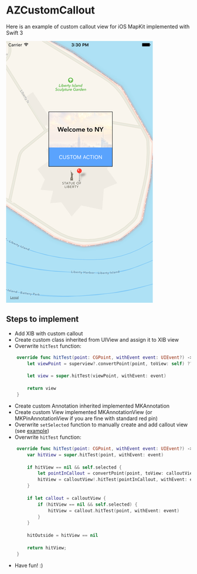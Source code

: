 # AZCustomCallout
Here is an example of custom callout view for iOS MapKit implemented with Swift 3

![alt tag](https://github.com/alex4Zero/AZCustomCallout/blob/master/screenshots/small-screenshot.png?raw=true)

## Steps to implement
* Add XIB with custom callout
* Create custom class inherited from UIView and assign it to XIB view
* Overwrite `hitTest` function:
```swift
    override func hitTest(point: CGPoint, withEvent event: UIEvent?) -> UIView? {
        let viewPoint = superview?.convertPoint(point, toView: self) ?? point
    
        let view = super.hitTest(viewPoint, withEvent: event)
    
        return view
    }
```
* Create custom Annotation inherited implemented MKAnnotation
* Create custom View implemented MKAnnotationView (or MKPinAnnotationView if you are fine with standard red pin)
* Overwrite `setSelected` function to manually create and add callout view (see [example](https://github.com/alex4Zero/AZCustomCallout/blob/master/AZCustomCallout/Maps/StatueOfLibertyAnnotationView.swift))
* Overwrite `hitTest` function:
```swift
    override func hitTest(point: CGPoint, withEvent event: UIEvent?) -> UIView? {
        var hitView = super.hitTest(point, withEvent: event)
        
        if hitView == nil && self.selected {
            let pointInCallout = convertPoint(point, toView: calloutView)
            hitView = calloutView!.hitTest(pointInCallout, withEvent: event)
        }
        
        if let callout = calloutView {
            if (hitView == nil && self.selected) {
                hitView = callout.hitTest(point, withEvent: event)
            }
        }
        
        hitOutside = hitView == nil
        
        return hitView;
    }
```
* Have fun! :)
